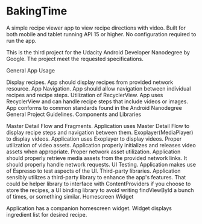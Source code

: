 # BakingTime
A simple recipe viewer app to view recipe directions with video. Built for both mobile and tablet running API 15 or higher. 
No configuration required to run the app. 

This is the third project for the Udacity Android Developer Nanodegree by Google. The project meet the requested specifications.

General App Usage

Display recipes. App should display recipes from provided network resource.
App Navigation. App should allow navigation between individual recipes and recipe steps.
Utilization of RecyclerView. App uses RecyclerView and can handle recipe steps that include videos or images.
App conforms to common standards found in the Android Nanodegree General Project Guidelines.
Components and Libraries

Master Detail Flow and Fragments. Application uses Master Detail Flow to display recipe steps and navigation between them.
Exoplayer(MediaPlayer) to display videos. Application uses Exoplayer to display videos.
Proper utilization of video assets. Application properly initializes and releases video assets when appropriate.
Proper network asset utilization. Application should properly retrieve media assets from the provided network links. It should properly handle network requests.
UI Testing. Application makes use of Espresso to test aspects of the UI.
Third-party libraries. Application sensibly utilizes a third-party library to enhance the app's features. That could be helper library to interface with ContentProviders if you choose to store the recipes, a UI binding library to avoid writing findViewById a bunch of times, or something similar.
Homescreen Widget

Application has a companion homescreen widget.
Widget displays ingredient list for desired recipe.
